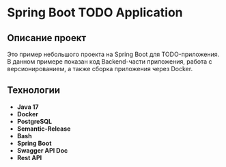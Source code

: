 # Spring Boot TODO Application

## Описание проект
Это пример небольшого проекта на Spring Boot для TODO-приложения. В данном примере показан код Backend-части приложения, работа с версионированием, а также сборка приложения через Docker.

## Технологии
- **Java 17**
- **Docker**
- **PostgreSQL**
- **Semantic-Release**
- **Bash**
- **Spring Boot**
- **Swagger API Doc**
- **Rest API**



